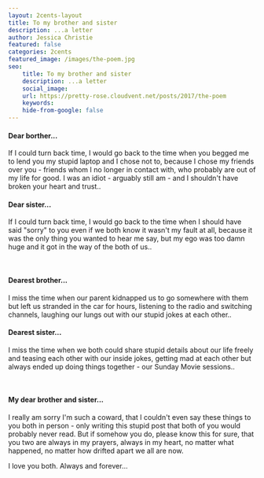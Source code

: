 ```yaml
---
layout: 2cents-layout
title: To my brother and sister
description: ...a letter
author: Jessica Christie
featured: false
categories: 2cents
featured_image: /images/the-poem.jpg
seo:
    title: To my brother and sister
    description: ...a letter
    social_image: 
    url: https://pretty-rose.cloudvent.net/posts/2017/the-poem
    keywords:
    hide-from-google: false
---
```

#### Dear borther...

If I could turn back time, I would go back to the time when you begged me to lend you my stupid laptop and I chose not to, because I chose my friends over you - friends whom I no longer in contact with, who probably are out of my life for good. I was an idiot - arguably still am - and I shouldn't have broken your heart and trust..

#### Dear sister...

If I could turn back time, I would go back to the time when I should have said "sorry" to you even if we both know it wasn't my fault at all, because it was the only thing you wanted to hear me say, but my ego was too damn huge and it got in the way of the both of us..

&nbsp;

#### Dearest brother...

I miss the time when our parent kidnapped us to go somewhere with them but left us stranded in the car for hours, listening to the radio and switching channels, laughing our lungs out with our stupid jokes at each other..

#### Dearest sister...
I miss the time when we both could share stupid details about our life freely and teasing each other with our inside jokes, getting mad at each other but always ended up doing things together - our Sunday Movie sessions..

&nbsp;

#### My dear brother and sister...

I really am sorry I'm such a coward, that I couldn't even say these things to you both in person - only writing this stupid post that both of you would probably never read. But if somehow you do, please know this for sure, that you two are always in my prayers, always in my heart, no matter what happened, no matter how drifted apart we all are now.

I love you both. Always and forever...

&nbsp;

